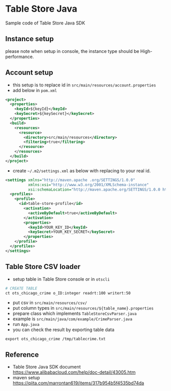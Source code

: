 
# Table Store Java

Sample code of Table Store Java SDK


## Instance setup

please note when setup in console, the instance type should be High-performance.


## Account setup

* this setup is to replace id in `src/main/resources/account.properties`
* add below in `pom.xml`

```xml
<project>
  <properties>
    <keyId>${keyId}</keyId>
    <keySecret>${keySecret}</keySecret>
  </properties>
  <build>
    <resources>
      <resource>
        <directory>src/main/resources</directory>
        <filtering>true</filtering>
      </resource>
    </resources>
  </build>
</project>
```

* create `~/.m2/settings.xml` as below with replacing to your real id.

```xml
<settings xmlns="http://maven.apache .org/SETTINGS/1.0.0"
          xmlns:xsi="http://www.w3.org/2001/XMLSchema-instance"
          xsi:schemaLocation="http://maven.apache.org/SETTINGS/1.0.0 http://maven.apache.org/xsd/settings-1.0.0.xsd">
  <profiles>
    <profile>
      <id>table-store-profile</id>
        <activation>
          <activeByDefault>true</activeByDefault>
        </activation>
        <properties>
          <keyId>YOUR_KEY_ID</keyId>
          <keySecret>YOUR_KEY_SECRET</keySecret>
        </properties>
    </profile>
  </profiles>
</settings>
```


## Table Store CSV loader

* setup table in Table Store console or in `otscli`

```bash
# CREATE TABLE
ct ots_chicago_crime o_ID:integer readrt:100 writert:50
```

* put csv in `src/main/resources/csv/`
* put column types in `src/main/resources/${table_name}.properties`
* prepare class which implements `TableStoreCsvParser.java`
* example is `src/main/java/com/example/CrimeParser.java`
* run `App.java`
* you can check the result by exporting table data

```
export ots_chicago_crime /tmp/tablecrime.txt
```

## Reference

* Table Store Java SDK document  
  https://www.alibabacloud.com/help/doc-detail/43005.htm
* maven setup  
  https://qiita.com/marrontan619/items/317b954b5f4535bd74da
